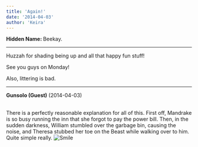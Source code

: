 ```yaml
---
title: 'Again!'
date: '2014-04-03'
author: 'Keira'
---
```


<p><strong>Hidden Name: </strong>Beekay.</p><hr><p>Huzzah for shading being up and all that happy fun stuff!</p><p>See you guys on Monday!</p><p>Also, littering is bad.</p>

---
**Gunsolo (Guest)** (2014-04-03)

<br> There is a perfectly reasonable explanation for all of this. First off, Mandrake is so busy running the inn that she forgot to pay the power bill. Then, in the sudden darkness, William stumbled over the garbage bin, causing the noise, and Theresa stubbed her toe on the Beast while walking over to him. <br>Quite simple really. <img src="/smilies/smile.gif" alt="Smile" border="0"><br>

